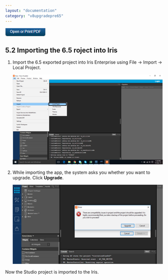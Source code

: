 ```yaml
---
layout: "documentation"
category: "v8upgradepre65"
---
```

                          

[![](../Resources/Images/pdf.png)](http://docs.voltmx.com/voltmxlibrary/beta/v8upgradepre65.pdf "VoltMX Foundry UpgradeHUB Guide")

5.2 Importing the 6.5 roject into Iris
--------------------------------------------

1.  Import the 6.5 exported project into Iris Enterprise using File -> Import -> Local Project.
    
    ![Screenshot (47)](../Resources/Images/MADPUpgradeDoc/Importing_the_6_5_project_673x402.png)
    

1.  While importing the app, the system asks you whether you want to upgrade. Click **Upgrade**.
    
    ![](../Resources/Images/MADPUpgradeDoc/Importing_the_6_5_project_1_626x330.png)
    

Now the Studio project is imported to the Iris.
